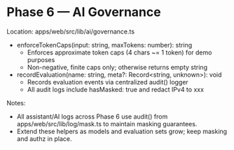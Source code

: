 # Phase 6 — AI Governance

Location: apps/web/src/lib/ai/governance.ts

- enforceTokenCaps(input: string, maxTokens: number): string
  - Enforces approximate token caps (4 chars ~= 1 token) for demo purposes
  - Non-negative, finite caps only; otherwise returns empty string
- recordEvaluation(name: string, meta?: Record<string, unknown>): void
  - Records evaluation events via centralized audit() logger
  - All audit logs include hasMasked: true and redact IPv4 to xxx

Notes:
- All assistant/AI logs across Phase 6 use audit() from apps/web/src/lib/log/mask.ts to maintain masking guarantees.
- Extend these helpers as models and evaluation sets grow; keep masking and authz in place.
